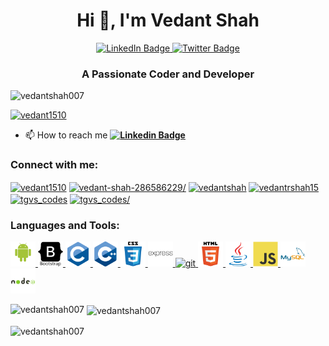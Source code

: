 <!-- ### Hi there 👋 I am Vedant Shah -->

<!--
**Vedantshah007/Vedantshah007** is a ✨ _special_ ✨ repository because its `README.md` (this file) appears on your GitHub profile.

Here are some ideas to get you started:

- 🔭 I’m currently working on ...
- 🌱 I’m currently learning ...
- 👯 I’m looking to collaborate on ...
- 🤔 I’m looking for help with ...
- 💬 Ask me about ...
- 📫 How to reach me: ...
- 😄 Pronouns: ...
- ⚡ Fun fact: ...
-->

<h1 align="center">Hi 👋, I'm Vedant Shah</h1>


<div id="badges" align="center">
  <a href="https://www.linkedin.com/in/vedant-shah-286586229/">
    <img src="https://img.shields.io/badge/LinkedIn-blue?style=for-the-badge&logo=linkedin&logoColor=white" alt="LinkedIn Badge"/>
  </a>
  <a href="https://twitter.com/VEDANT1510">
    <img src="https://img.shields.io/badge/Twitter-blue?style=for-the-badge&logo=twitter&logoColor=white" alt="Twitter Badge"/>
  </a>
</div>

<h3 align="center">A Passionate Coder and Developer</h3>

<p align="left"> <img src="https://komarev.com/ghpvc/?username=vedantshah007&label=Profile%20views&color=0e75b6&style=flat" alt="vedantshah007" /> </p>

<p align="left"> <a href="https://twitter.com/vedant1510" target="blank"><img src="https://img.shields.io/twitter/follow/vedant1510?logo=twitter&style=for-the-badge" alt="vedant1510" /></a> </p>

- 📫 How to reach me **[![Linkedin Badge](https://img.shields.io/badge/-Vedant-blue?style=flat&logo=Linkedin&logoColor=white)](https://www.linkedin.com/in/vedant-shah-286586229/)**

<h3 align="left">Connect with me:</h3>
<p align="left">
<a href="https://twitter.com/vedant1510" target="blank"><img align="center" src="https://raw.githubusercontent.com/rahuldkjain/github-profile-readme-generator/master/src/images/icons/Social/twitter.svg" alt="vedant1510" height="30" width="40" /></a>
<a href="https://linkedin.com/in/vedant-shah-286586229/" target="blank"><img align="center" src="https://raw.githubusercontent.com/rahuldkjain/github-profile-readme-generator/master/src/images/icons/Social/linked-in-alt.svg" alt="vedant-shah-286586229/" height="30" width="40" /></a>
<a href="https://www.codechef.com/users/vedantshah" target="blank"><img align="center" src="https://cdn.jsdelivr.net/npm/simple-icons@3.1.0/icons/codechef.svg" alt="vedantshah" height="30" width="40" /></a>
<a href="https://www.hackerrank.com/vedantrshah15" target="blank"><img align="center" src="https://raw.githubusercontent.com/rahuldkjain/github-profile-readme-generator/master/src/images/icons/Social/hackerrank.svg" alt="vedantrshah15" height="30" width="40" /></a>
<a href="https://codeforces.com/profile/tgvs_codes" target="blank"><img align="center" src="https://raw.githubusercontent.com/rahuldkjain/github-profile-readme-generator/master/src/images/icons/Social/codeforces.svg" alt="tgvs_codes" height="30" width="40" /></a>
<a href="https://www.leetcode.com/tgvs_codes/" target="blank"><img align="center" src="https://raw.githubusercontent.com/rahuldkjain/github-profile-readme-generator/master/src/images/icons/Social/leet-code.svg" alt="tgvs_codes/" height="30" width="40" /></a>
</p>

<h3 align="left">Languages and Tools:</h3>
<p align="left"> <a href="https://developer.android.com" target="_blank" rel="noreferrer"> <img src="https://raw.githubusercontent.com/devicons/devicon/master/icons/android/android-original-wordmark.svg" alt="android" width="40" height="40"/> </a> <a href="https://getbootstrap.com" target="_blank" rel="noreferrer"> <img src="https://raw.githubusercontent.com/devicons/devicon/master/icons/bootstrap/bootstrap-plain-wordmark.svg" alt="bootstrap" width="40" height="40"/> </a> <a href="https://www.cprogramming.com/" target="_blank" rel="noreferrer"> <img src="https://raw.githubusercontent.com/devicons/devicon/master/icons/c/c-original.svg" alt="c" width="40" height="40"/> </a> <a href="https://www.w3schools.com/cpp/" target="_blank" rel="noreferrer"> <img src="https://raw.githubusercontent.com/devicons/devicon/master/icons/cplusplus/cplusplus-original.svg" alt="cplusplus" width="40" height="40"/> </a> <a href="https://www.w3schools.com/css/" target="_blank" rel="noreferrer"> <img src="https://raw.githubusercontent.com/devicons/devicon/master/icons/css3/css3-original-wordmark.svg" alt="css3" width="40" height="40"/> </a> <a href="https://expressjs.com" target="_blank" rel="noreferrer"> <img src="https://raw.githubusercontent.com/devicons/devicon/master/icons/express/express-original-wordmark.svg" alt="express" width="40" height="40"/> </a> <a href="https://git-scm.com/" target="_blank" rel="noreferrer"> <img src="https://www.vectorlogo.zone/logos/git-scm/git-scm-icon.svg" alt="git" width="40" height="40"/> </a> <a href="https://www.w3.org/html/" target="_blank" rel="noreferrer"> <img src="https://raw.githubusercontent.com/devicons/devicon/master/icons/html5/html5-original-wordmark.svg" alt="html5" width="40" height="40"/> </a> <a href="https://www.java.com" target="_blank" rel="noreferrer"> <img src="https://raw.githubusercontent.com/devicons/devicon/master/icons/java/java-original.svg" alt="java" width="40" height="40"/> </a> <a href="https://developer.mozilla.org/en-US/docs/Web/JavaScript" target="_blank" rel="noreferrer"> <img src="https://raw.githubusercontent.com/devicons/devicon/master/icons/javascript/javascript-original.svg" alt="javascript" width="40" height="40"/> </a> <a href="https://www.mysql.com/" target="_blank" rel="noreferrer"> <img src="https://raw.githubusercontent.com/devicons/devicon/master/icons/mysql/mysql-original-wordmark.svg" alt="mysql" width="40" height="40"/> </a> <a href="https://nodejs.org" target="_blank" rel="noreferrer"> <img src="https://raw.githubusercontent.com/devicons/devicon/master/icons/nodejs/nodejs-original-wordmark.svg" alt="nodejs" width="40" height="40"/> </a> </p>

<p><img align="left" src="https://github-readme-stats.vercel.app/api/top-langs?username=vedantshah007&show_icons=true&locale=en&layout=compact" alt="vedantshah007" /></p>

<p>&nbsp;<img align="center" src="https://github-readme-stats.vercel.app/api?username=vedantshah007&show_icons=true&locale=en" alt="vedantshah007" /></p>

<p><img align="center" src="https://github-readme-streak-stats.herokuapp.com/?user=vedantshah007&" alt="vedantshah007" /></p>
